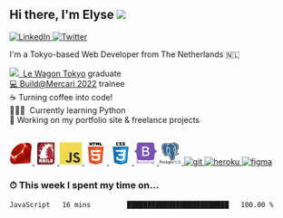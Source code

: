 <h2> Hi there, I'm Elyse <img src="https://media.giphy.com/media/mGcNjsfWAjY5AEZNw6/giphy.gif" width="50"></h2>

<!--<img align='right' src="https://res.cloudinary.com/elyse/image/upload/v1631268687/gummy-coding_1_jx39by.png" width="350"> -->

<p>
  <a href="https://www.linkedin.com/in/elysemelissa" target="_blank">
    <img src="https://img.shields.io/badge/linkedin-%230077B5.svg?&style=for-the-badge&logo=linkedin&logoColor=white&color=071A2C" alt="LinkedIn"/>
  </a>
  <a href="https://twitter.com/elysecodes" target="_blank">
    <img src="https://img.shields.io/badge/twitter-%231DA1F2.svg?&style=for-the-badge&logo=twitter&logoColor=white&color=071A2C" alt="Twitter"/>
  </a>
</p>

I'm a Tokyo-based Web Developer from The Netherlands  🇳🇱 


<a href="https://www.lewagon.com/tokyo"><img src="https://raw.githubusercontent.com/lewagon/fullstack-images/master/uikit/logo.png" width="18">&nbsp;  Le Wagon Tokyo</a> graduate
<br>
<a href="https://mercan.mercari.com/articles/33259/">💻&nbsp;Build@Mercari 2022</a> trainee
<br>
☕️&nbsp;Turning coffee into code!
<br>
👩🏼‍💻&nbsp; Currently learning Python
<br>
🌱&nbsp;Working on my portfolio site & freelance projects
<br>
<br>
<p>
    <a href="https://www.ruby-lang.org/en/" target="_blank"> <img src="https://raw.githubusercontent.com/devicons/devicon/master/icons/ruby/ruby-original.svg" alt="ruby" width="40" height="40"/> </a>
    <a href="https://rubyonrails.org" target="_blank"> <img src="https://raw.githubusercontent.com/devicons/devicon/master/icons/rails/rails-original-wordmark.svg" alt="rails" width="40" height="40"/> </a>
    <a href="https://developer.mozilla.org/en-US/docs/Web/JavaScript" target="_blank"> <img src="https://raw.githubusercontent.com/devicons/devicon/master/icons/javascript/javascript-original.svg" alt="javascript" width="40" height="40"/> </a>
    <a href="https://www.w3.org/html/" target="_blank"> <img src="https://raw.githubusercontent.com/devicons/devicon/master/icons/html5/html5-original-wordmark.svg" alt="html5" width="40" height="40"/> </a>
    <a href="https://www.w3schools.com/css/" target="_blank"> <img src="https://raw.githubusercontent.com/devicons/devicon/master/icons/css3/css3-original-wordmark.svg" alt="css3" width="40" height="40"/> </a>
    <a href="https://getbootstrap.com" target="_blank"> <img src="https://raw.githubusercontent.com/devicons/devicon/master/icons/bootstrap/bootstrap-plain-wordmark.svg" alt="bootstrap" width="40" height="40"/> </a>
    <a href="https://www.postgresql.org" target="_blank"> <img src="https://raw.githubusercontent.com/devicons/devicon/master/icons/postgresql/postgresql-original-wordmark.svg" alt="postgresql" width="40" height="40"/> </a>
    <a href="https://git-scm.com/" target="_blank"> <img src="https://www.vectorlogo.zone/logos/git-scm/git-scm-icon.svg" alt="git" width="40" height="40"/> </a>
    <a href="https://heroku.com" target="_blank"> <img src="https://www.vectorlogo.zone/logos/heroku/heroku-icon.svg" alt="heroku" width="40" height="40"/> </a>
    <a href="https://www.figma.com/" target="_blank"> <img src="https://www.vectorlogo.zone/logos/figma/figma-icon.svg" alt="figma" width="40" height="40"/> </a>
</p>

<h3>⏱ This week I spent my time on...</h3>

<!--START_SECTION:waka-->

```text
JavaScript   16 mins         █████████████████████████   100.00 %
```

<!--END_SECTION:waka-->
<!--[![Top Langs](https://github-readme-stats.vercel.app/api/top-langs/?username=Elysemelissa&layout=compact&hide=html&theme=nightowl)](https://github.com/Elysemelissa/github-readme-stats)-->
